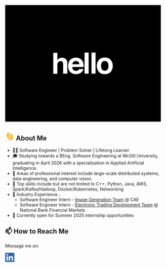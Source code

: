 <kbd>
  <img src="https://github.com/Jatin-Pat/Jatin-Pat/blob/main/intro.gif" alt="👋 Hi there! I'm Jatin" title="👋 Hi there! I'm Jatin"/>
</kbd>

## <img src="https://github.com/Jatin-Pat/Jatin-Pat/blob/main/wave-hand.gif" width="30px" alt="👋"> About Me
- 👨‍💻 Software Engineer | Problem Solver | Lifelong Learner
- 🎓 Studying towards a BEng. Software Engineering at McGill University, graduating in April 2026 with a specialization in Applied Artificial Intelligence.
- 🔬 Areas of professional interest include large-scale distributed systems, data engineering, and computer vision.
- 💪 Top skills include but are not limited to C++, Python, Java, AWS, Spark/Kafka/Hadoop, Docker/Kubernetes, Networking
- 💼 Industry Experience...
  - Software Engineer Intern - [Image Generation Team](https://www.youtube.com/watch?v=KAUMeXwELhs) @ CAE
  - Software Engineer Intern - [Electronic Trading Development Team](https://nbfm.ca/) @ National Bank Financial Markets
- 🎯 Currently open for Summer 2025 internship opportunities

## 📫 How to Reach Me
Message me on:

<a href="https://www.linkedin.com/in/jatin-pat/"><img src="https://github.com/Jatin-Pat/Jatin-Pat/blob/main/social.png" height="30em" align="center" alt="Jatin Patel on LinkedIn" title="Jatin Patel on LinkedIn"/></a>
